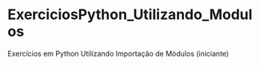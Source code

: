 # ExerciciosPython_Utilizando_Modulos
Exercícios em Python Utilizando Importação de Módulos (iniciante)
